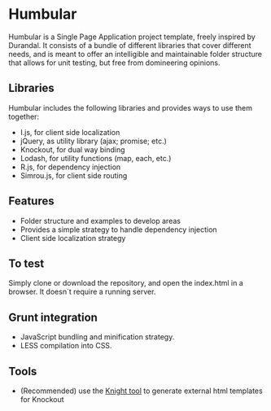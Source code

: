 # Humbular
Humbular is a Single Page Application project template, freely inspired by Durandal.
It consists of a bundle of different libraries that cover different needs,
and is meant to offer an intelligible and maintainable folder structure that allows for unit testing, but free from domineering opinions.

## Libraries
Humbular includes the following libraries and provides ways to use them together:

* I.js, for client side localization
* jQuery, as utility library (ajax; promise; etc.)
* Knockout, for dual way binding
* Lodash, for utility functions (map, each, etc.)
* R.js, for dependency injection
* Simrou.js, for client side routing

## Features
* Folder structure and examples to develop areas
* Provides a simple strategy to handle dependency injection
* Client side localization strategy

## To test
Simply clone or download the repository, and open the index.html in a browser.
It doesn`t require a running server.

## Grunt integration
* JavaScript bundling and minification strategy.
* LESS compilation into CSS.

## Tools
* (Recommended) use the [Knight tool](https://github.com/RobertoPrevato/Knight) to generate external html templates for Knockout

